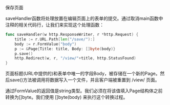 保存页面

saveHandler函数将处理放置在编辑页面上的表单的提交。通过取消main函数中注释的相关代码行，让我们来实现这个处理函数：

```go
func saveHandler(w http.ResponseWriter, r *http.Request) {
    title := r.URL.Path[len("/save/"):]
    body := r.FormValue("body")
    p := &Page{Title: title, Body: []byte(body)}
    p.save()
    http.Redirect(w, r, "/view/"+title, http.StatusFound)
}
```

页面标题(URL中提供的)和表单中唯一的字段Body，被存储在一个新的Page。然后save()方法被调用将数据写入一个文件，并且客户端被重置到 /view/ 页面。

通过FormValue的返回值是string类型。我们必须在将该值填入Page结构体之前转换为[]byte。我们使用 []byte(body) 来执行这个转换过程。
